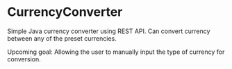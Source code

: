 # CurrencyConverter
Simple Java currency converter using REST API.
Can convert currency between any of the preset currencies.

Upcoming goal: Allowing the user to manually input the type of currency for conversion.
